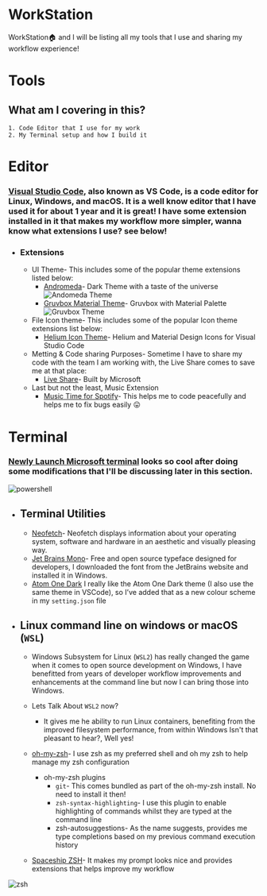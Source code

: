 # WorkStation
WorkStation🏠 and I will be listing all my tools that I use and sharing my workflow experience!


# Tools

## What am I covering in this? 
    1. Code Editor that I use for my work
    2. My Terminal setup and how I build it 


# Editor
### [Visual Studio Code](https://code.visualstudio.com/), also known as VS Code, is a code editor for Linux, Windows, and macOS. It is a well know editor that I have used it for about 1 year and it is great! I have some extension installed in it that makes my workflow more simpler, wanna know what extensions I use? see below!
- ### Extensions
    - UI Theme- This includes some of the popular theme extensions listed below:
        - [Andromeda](https://marketplace.visualstudio.com/items?itemName=EliverLara.andromeda)- Dark Theme with a taste of the universe
        ![Andomeda Theme](https://github.com/EliverLara/Andromeda/raw/master/images/andromeda.png)
        - [Gruvbox Material Theme](https://marketplace.visualstudio.com/items?itemName=sainnhe.gruvbox-material)- Gruvbox with Material Palette
        ![Gruvbox Theme](https://gitlab.com/sainnhe/img/-/raw/master/gm-vsc-dark-medium-material.png)
    - File Icon theme- This includes some of the popular Icon theme extensions list below:
        - [Helium Icon Theme](https://marketplace.visualstudio.com/items?itemName=helgardrichard.helium-icon-theme)- Helium and Material Design Icons for Visual Studio Code
    - Metting & Code sharing Purposes- Sometime I have to share my code with the team I am working with, the Live Share comes to save me at that place:
        - [Live Share](https://marketplace.visualstudio.com/items?itemName=MS-vsliveshare.vsliveshare)- Built by Microsoft
    - Last but not the least, Music Extension
        - [Music Time for Spotify](https://marketplace.visualstudio.com/items?itemName=softwaredotcom.music-time)- This helps me to code peacefully and helps me to fix bugs easily 😛


# Terminal
### [Newly Launch Microsoft terminal](https://aka.ms/terminal) looks so cool after doing some modifications that I'll be discussing later in this section.
![powershell](https://github.com/Srijandev/WorkStation/blob/main/powershell.png?raw=true)
- ## Terminal Utilities
    - [Neofetch](https://github.com/dylanaraps/neofetch)- Neofetch displays information about your operating system, software and hardware in an aesthetic and visually pleasing way.
    - [Jet Brains Mono](https://www.jetbrains.com/lp/mono/#how-to-install)- Free and open source typeface designed for developers,
    I downloaded the font from the JetBrains website and installed it in Windows.
    - [Atom One Dark](https://github.com/atom/one-dark-ui) I really like the Atom One Dark theme (I also use the same theme in VSCode), so I’ve added that as a new colour scheme in my `setting.json` file 
- ## Linux command line on windows or macOS (`WSL`)
    - Windows Subsystem for Linux (`WSL2`) has really changed the game when it comes to open source development on Windows, I have benefitted from years of developer workflow improvements and enhancements at the command line but now I can bring those into Windows.
    
    - Lets Talk About `WSL2`  now?
        - It gives me he ability to run Linux containers, benefiting from the improved filesystem performance, from within Windows Isn't that pleasant to hear?, Well yes!
    
    - [oh-my-zsh](https://ohmyz.sh/)- I use zsh as my preferred shell and oh my zsh to help manage my zsh configuration
        - oh-my-zsh plugins
            - `git`- This comes bundled as part of the oh-my-zsh install. No need to install it then!
            - `zsh-syntax-highlighting`- I use this plugin to enable highlighting of commands whilst they are typed at the command line
            - zsh-autosuggestions- As the name suggests, provides me type completions based on my previous command execution history


    - [Spaceship ZSH](https://denysdovhan.com/spaceship-prompt/)- It makes my prompt looks nice and provides extensions that helps improve my workflow


![zsh](https://github.com/Srijandev/WorkStation/blob/main/zsh.png?raw=true)
